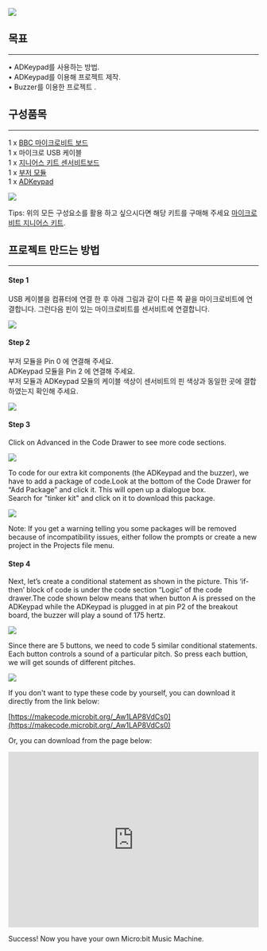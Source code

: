 

![](https://i.imgur.com/cqLH6Bs.jpg)  

## 목표  
---

•	ADKeypad를 사용하는 방법.  
•	ADKeypad를 이용해 프로젝트 제작.  
•	Buzzer를 이용한 프로젝트 .  


## 구성품목  
---

1 x [BBC 마이크로비트 보드](http://www.icbanq.com/shop/templete_list.asp?t_idx=163)  
1 x 마이크로 USB 케이블  
1 x [지니어스 키트 센서비트보드](http://www.icbanq.com/shop/templete_list.asp?t_idx=163)  
1 x [부저 모듈](http://www.icbanq.com/shop/templete_list.asp?t_idx=163)  
1 x [ADKeypad](http://www.icbanq.com/shop/templete_list.asp?t_idx=163)  

![](https://i.imgur.com/BJ5WTuI.jpg)  

Tips: 위의 모든 구성요소를 활용 하고 싶으시다면 해당 키트를 구매해 주세요 [마이크로비트 지니어스 키트](http://www.icbanq.com/shop/templete_list.asp?t_idx=163).  


## 프로젝트 만드는 방법  
---

#### Step 1  

USB 케이블을 컴퓨터에 연결 한 후 아래 그림과 같이 다른 쪽 끝을 마이크로비트에 연결합니다. 그런다음 핀이 있는 마이크로비트를 센서비트에 연결합니다.  

![](https://i.imgur.com/DdX7fE9.jpg)  

#### Step 2  

부저 모듈을 Pin 0 에 연결해 주세요.  
ADKeypad 모듈을 Pin 2 에 연결해 주세요.  
부저 모듈과 ADKeypad 모듈의 케이블 색상이 센서비트의 핀 색상과 동일한 곳에 결합 하였는지 확인해 주세요.
 
![](https://i.imgur.com/EhTHEaU.jpg)  
 
#### Step 3  

Click on Advanced in the Code Drawer to see more code sections.  

![](https://i.imgur.com/8wKkVPE.jpg)  

To code for our extra kit components (the ADKeypad and the buzzer), we have to add a package of code.Look at the bottom of the Code Drawer for “Add Package” and click it. This will open up a dialogue box.  
Search for "tinker kit" and click on it to download this package.  

![](https://i.imgur.com/gvuN2rQ.png)  

Note: If you get a warning telling you some packages will be removed because of incompatibility issues, either follow the prompts or create a new project in the Projects file menu.  


#### Step 4  

Next, let’s create a conditional statement as shown in the picture. This ‘if-then’ block of code is under the code section “Logic” of the code drawer.The code shown below means that when button A is pressed on the ADKeypad while the ADKeypad is plugged in at pin P2 of the breakout board, the buzzer will play a sound of 175 hertz.  

![](https://i.imgur.com/5bFh8GO.jpg)  
 
Since there are 5 buttons, we need to code 5 similar conditional statements. Each button controls a sound of a particular pitch. So press each buttion, we will get sounds of different pitches.  

![](https://i.imgur.com/mAvF9Oi.jpg)  

If you don't want to type these code by yourself, you can download it directly from the link below:  

[https://makecode.microbit.org/_Aw1LAP8VdCs0](https://makecode.microbit.org/_Aw1LAP8VdCs0)

Or, you can download from the page below:  

<div style="position:relative;height:0;padding-bottom:70%;overflow:hidden;"><iframe style="position:absolute;top:0;left:0;width:100%;height:100%;" src="https://makecode.microbit.org/#pub:_Aw1LAP8VdCs0" frameborder="0" sandbox="allow-popups allow-forms allow-scripts allow-same-origin"></iframe></div>    


Success! Now you have your own Micro:bit Music Machine.    
